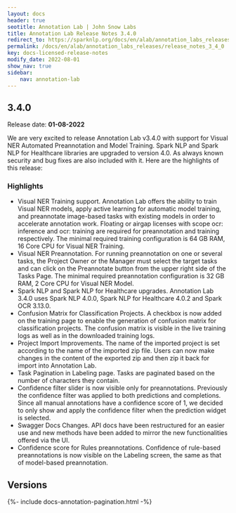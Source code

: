 ```yaml
---
layout: docs
header: true
seotitle: Annotation Lab | John Snow Labs
title: Annotation Lab Release Notes 3.4.0
redirect_to: https://sparknlp.org/docs/en/alab/annotation_labs_releases/release_notes_3_4_0
permalink: /docs/en/alab/annotation_labs_releases/release_notes_3_4_0
key: docs-licensed-release-notes
modify_date: 2022-08-01
show_nav: true
sidebar:
    nav: annotation-lab
---
```


<div class="h3-box" markdown="1">

## 3.4.0

Release date: **01-08-2022**

We are very excited to release Annotation Lab v3.4.0 with support for Visual NER Automated Preannotation and Model Training. Spark NLP and Spark NLP for Healthcare libraries are upgraded to version 4.0. As always known security and bug fixes are also included with it.
Here are the highlights of this release:

### Highlights
- Visual NER Training support. Annotation Lab offers the ability to train Visual NER models, apply active learning for automatic model training, and preannotate image-based tasks with existing models in order to accelerate annotation work. Floating or airgap licenses with scope ocr: inference and ocr: training are required for preannotation and training respectively. The minimal required training configuration is 64 GB RAM, 16 Core CPU for Visual NER Training.
- Visual NER Preannotation. For running preannotation on one or several tasks, the Project Owner or the Manager must select the target tasks and can click on the Preannotate button from the upper right side of the Tasks Page. The minimal required preannotation configuration is 32 GB RAM, 2 Core CPU for Visual NER Model.
- Spark NLP and Spark NLP for Healthcare upgrades. Annotation Lab 3.4.0 uses Spark NLP 4.0.0, Spark NLP for Healthcare 4.0.2 and Spark OCR 3.13.0. 
- Confusion Matrix for Classification Projects. A checkbox is now added on the training page to enable the generation of confusion matrix for classification projects. The confusion matrix is visible in the live training logs as well as in the downloaded training logs.
- Project Import Improvements. The name of the imported project is set according to the name of the imported zip file. Users can now make changes in the content of the exported zip and then zip it back for import into Annotation Lab.
- Task Pagination in Labeling page.  Tasks are paginated based on the number of characters they contain.
- Confidence filter slider is now visible only for preannotations. Previously the confidence filter was applied to both predictions and completions. Since all manual annotations have a confidence score of 1, we decided to only show and apply the confidence filter when the prediction widget is selected.
- Swagger Docs Changes. API docs have been restructured for an easier use and new methods have been added to mirror the new functionalities offered via the UI.
- Confidence score for Rules preannotations. Confidence of rule-based preannotations is now visible on the Labeling screen, the same as that of model-based preannotation.



</div><div class="prev_ver h3-box" markdown="1">

## Versions

</div>

{%- include docs-annotation-pagination.html -%}